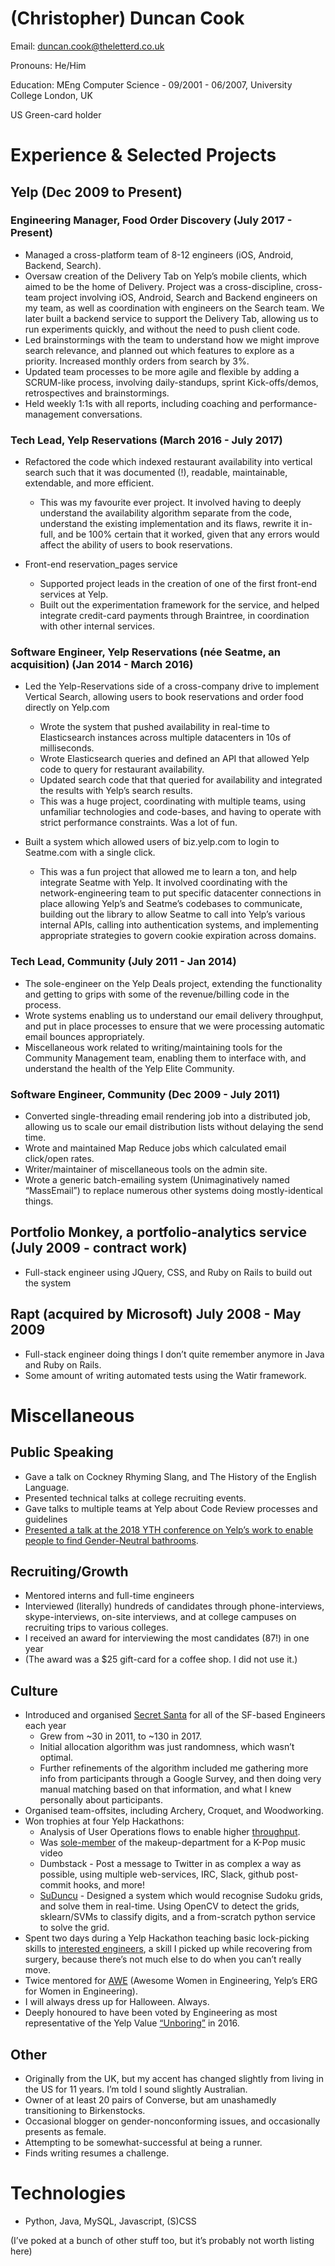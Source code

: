 # (Christopher) Duncan Cook

Email: duncan.cook@theletterd.co.uk

Pronouns: He/Him

Education: MEng Computer Science - 09/2001 - 06/2007, University College London, UK

US Green-card holder

# Experience & Selected Projects

## Yelp (Dec 2009 to Present)

### Engineering Manager, Food Order Discovery (July 2017 - Present)

-   Managed a cross-platform team of 8-12 engineers (iOS, Android, Backend, Search).
-   Oversaw creation of the Delivery Tab on Yelp’s mobile clients, which aimed to be the home of Delivery. Project was a cross-discipline, cross-team project involving iOS, Android, Search and Backend engineers on my team, as well as coordination with engineers on the Search team. We later built a backend service to support the Delivery Tab, allowing us to run experiments quickly, and without the need to push client code.
-   Led brainstormings with the team to understand how we might improve search relevance, and planned out which features to explore as a priority. Increased monthly orders from search by 3%.
-   Updated team processes to be more agile and flexible by adding a SCRUM-like process, involving daily-standups, sprint Kick-offs/demos, retrospectives and brainstormings.
-   Held weekly 1:1s with all reports, including coaching and performance-management conversations.
    

### Tech Lead, Yelp Reservations (March 2016 - July 2017)

-   Refactored the code which indexed restaurant availability into vertical search such that it was documented (!), readable, maintainable, extendable, and more efficient.
  
    -   This was my favourite ever project. It involved having to deeply understand the availability algorithm separate from the code, understand the existing implementation and its flaws, rewrite it in-full, and be 100% certain that it worked, given that any errors would affect the ability of users to book reservations.
    

-   Front-end reservation_pages service  
    -   Supported project leads in the creation of one of the first front-end services at Yelp.
    -   Built out the experimentation framework for the service, and helped integrate credit-card payments through Braintree, in coordination with other internal services.
    

### Software Engineer, Yelp Reservations (née Seatme, an acquisition) (Jan 2014 - March 2016)

-   Led the Yelp-Reservations side of a cross-company drive to implement Vertical Search, allowing users to book reservations and order food directly on Yelp.com
    -   Wrote the system that pushed availability in real-time to Elasticsearch instances across multiple datacenters in 10s of milliseconds.
    -   Wrote Elasticsearch queries and defined an API that allowed Yelp code to query for restaurant availability.
    -   Updated search code that that queried for availability and integrated the results with Yelp’s search results.
    -   This was a huge project, coordinating with multiple teams, using unfamiliar technologies and code-bases, and having to operate with strict performance constraints. Was a lot of fun.
      

-   Built a system which allowed users of biz.yelp.com to login to Seatme.com with a single click.
    -   This was a fun project that allowed me to learn a ton, and help integrate Seatme with Yelp. It involved coordinating with the network-engineering team to put specific datacenter connections in place allowing Yelp’s and Seatme’s codebases to communicate, building out the library to allow Seatme to call into Yelp’s various internal APIs, calling into authentication systems, and implementing appropriate strategies to govern cookie expiration across domains.
    

### Tech Lead, Community (July 2011 - Jan 2014)

-   The sole-engineer on the Yelp Deals project, extending the functionality and getting to grips with some of the revenue/billing code in the process.
-   Wrote systems enabling us to understand our email delivery throughput, and put in place processes to ensure that we were processing automatic email bounces appropriately.
-   Miscellaneous work related to writing/maintaining tools for the Community Management team, enabling them to interface with, and understand the health of the Yelp Elite Community.
  

### Software Engineer, Community (Dec 2009 - July 2011)

-   Converted single-threading email rendering job into a distributed job, allowing us to scale our email distribution lists without delaying the send time.
-   Wrote and maintained Map Reduce jobs which calculated email click/open rates.
-   Writer/maintainer of miscellaneous tools on the admin site.
-   Wrote a generic batch-emailing system (Unimaginatively named “MassEmail”) to replace numerous other systems doing mostly-identical things.
    

  

## Portfolio Monkey, a portfolio-analytics service (July 2009 - contract work)

-   Full-stack engineer using JQuery, CSS, and Ruby on Rails to build out the system
    

  

## Rapt (acquired by Microsoft) July 2008 - May 2009

-   Full-stack engineer doing things I don’t quite remember anymore in Java and Ruby on Rails.
-   Some amount of writing automated tests using the Watir framework.
    

  

# Miscellaneous

## Public Speaking

-   Gave a talk on Cockney Rhyming Slang, and The History of the English Language.
-   Presented technical talks at college recruiting events.    
-   Gave talks to multiple teams at Yelp about Code Review processes and guidelines
-   [Presented a talk at the 2018 YTH conference on Yelp’s work to enable people to find Gender-Neutral bathrooms](http://yth.org/ythlive/live-2018/sessions-2018/).
    

  

## Recruiting/Growth

-   Mentored interns and full-time engineers
-   Interviewed (literally) hundreds of candidates through phone-interviews, skype-interviews, on-site interviews, and at college campuses on recruiting trips to various colleges.
-   I received an award for interviewing the most candidates (87!) in one year
-   (The award was a $25 gift-card for a coffee shop. I did not use it.)
    

  

## Culture

-   Introduced and organised [Secret Santa](https://i.imgur.com/smeqn5s.jpg) for all of the SF-based Engineers each year
    -   Grew from ~30 in 2011, to ~130 in 2017.
    -   Initial allocation algorithm was just randomness, which wasn’t optimal.
    -   Further refinements of the algorithm included me gathering more info from participants through a Google Survey, and then doing very manual matching based on that information, and what I knew personally about participants.
-   Organised team-offsites, including Archery, Croquet, and Woodworking.
-   Won trophies at four Yelp Hackathons:
    -   Analysis of User Operations flows to enable higher [throughput](https://i.imgur.com/OUy2Wv0.jpg).
    -   Was [sole-member](https://i.imgur.com/2ctK6rG.jpg) of the makeup-department for a K-Pop music video
    -   Dumbstack - Post a message to Twitter in as complex a way as possible, using multiple web-services, IRC, Slack, github post-commit hooks, and more!
    -   [SuDuncu](https://www.youtube.com/watch?v=XmDD-rQx3uE) - Designed a system which would recognise Sudoku grids, and solve them in real-time. Using OpenCV to detect the grids, sklearn/SVMs to classify digits, and a from-scratch python service to solve the grid.
-   Spent two days during a Yelp Hackathon teaching basic lock-picking skills to [interested engineers](https://i.imgur.com/A9rsEDP.jpg), a skill I picked up while recovering from surgery, because there’s not much else to do when you can’t really move.
-   Twice mentored for [AWE](https://www.yelp.com/engineering/awe) (Awesome Women in Engineering, Yelp’s ERG for Women in Engineering).
-   I will always dress up for Halloween. Always.
-   Deeply honoured to have been voted by Engineering as most representative of the Yelp Value [“Unboring”](https://i.imgur.com/RRSt0m1.jpg) in 2016.
    

## Other

-   Originally from the UK, but my accent has changed slightly from living in the US for 11 years. I’m told I sound slightly Australian.
-   Owner of at least 20 pairs of Converse, but am unashamedly transitioning to Birkenstocks.
-   Occasional blogger on gender-nonconforming issues, and occasionally presents as female.
-   Attempting to be somewhat-successful at being a runner.
-   Finds writing resumes a challenge.
    

# Technologies

-   Python, Java, MySQL, Javascript, (S)CSS
    

(I’ve poked at a bunch of other stuff too, but it’s probably not worth listing here)